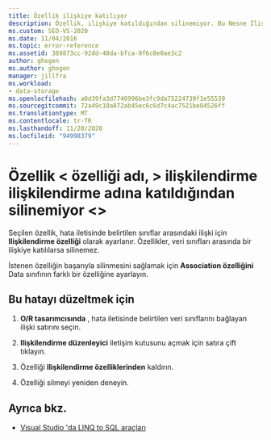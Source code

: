 ```yaml
---
title: Özellik ilişkiye katılıyor
description: Özellik, ilişkiye katıldığından silinemiyor. Bu Nesne İlişkisel Tasarımcısı (O/R Designer) iletisiyle ilgili bilgileri görüntüleyin.
ms.custom: SEO-VS-2020
ms.date: 11/04/2016
ms.topic: error-reference
ms.assetid: 389873cc-92dd-48da-bfca-0f6c8e0ae3c2
author: ghogen
ms.author: ghogen
manager: jillfra
ms.workload:
- data-storage
ms.openlocfilehash: a0d39fa3d7740996be3fc9da75224739f1e55539
ms.sourcegitcommit: 72a49c10a872ab45ec6c6d7c4ac7521be84526ff
ms.translationtype: MT
ms.contentlocale: tr-TR
ms.lasthandoff: 11/20/2020
ms.locfileid: "94998379"
---
```

# <a name="the-property-ltproperty-namegt-cannot-be-deleted-because-it-is-participating-in-the-association-ltassociation-namegt"></a>Özellik &lt; özelliği adı, &gt; ilişkilendirme ilişkilendirme adına katıldığından silinemiyor &lt;&gt;

Seçilen özellik, hata iletisinde belirtilen sınıflar arasındaki ilişki için **Ilişkilendirme özelliği** olarak ayarlanır. Özellikler, veri sınıfları arasında bir ilişkiye katılılarsa silinemez.

İstenen özelliğin başarıyla silinmesini sağlamak için **Association özelliğini** Data sınıfının farklı bir özelliğine ayarlayın.

## <a name="to-correct-this-error"></a>Bu hatayı düzeltmek için

1. **O/R tasarımcısında** , hata iletisinde belirtilen veri sınıflarını bağlayan ilişki satırını seçin.

2. **Ilişkilendirme düzenleyici** iletişim kutusunu açmak için satıra çift tıklayın.

3. Özelliği **Ilişkilendirme özelliklerinden** kaldırın.

4. Özelliği silmeyi yeniden deneyin.

## <a name="see-also"></a>Ayrıca bkz.

- [Visual Studio 'da LINQ to SQL araçları](../data-tools/linq-to-sql-tools-in-visual-studio2.md)